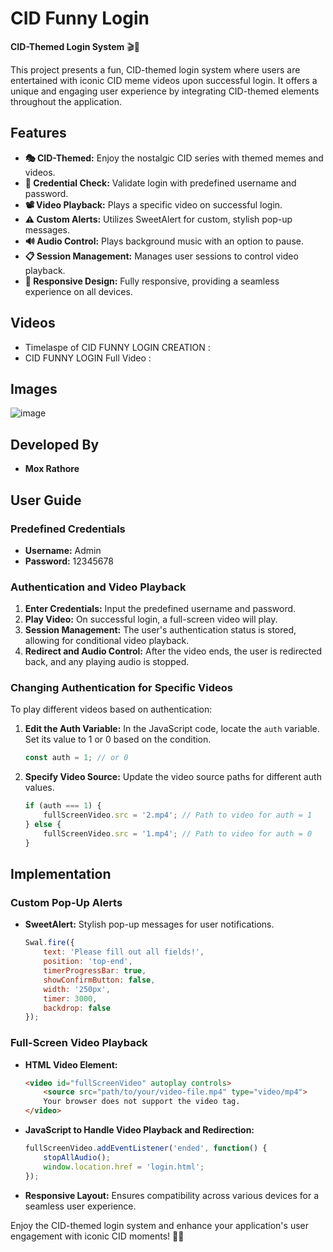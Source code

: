 # CID Funny Login

**CID-Themed Login System** 🎬🔐

This project presents a fun, CID-themed login system where users are entertained with iconic CID meme videos upon successful login. It offers a unique and engaging user experience by integrating CID-themed elements throughout the application.

## Features

- **🎭 CID-Themed:** Enjoy the nostalgic CID series with themed memes and videos.
- **🔐 Credential Check:** Validate login with predefined username and password.
- **📽️ Video Playback:** Plays a specific video on successful login.
- **⚠️ Custom Alerts:** Utilizes SweetAlert for custom, stylish pop-up messages.
- **🔊 Audio Control:** Plays background music with an option to pause.
- **📋 Session Management:** Manages user sessions to control video playback.
- **📱 Responsive Design:** Fully responsive, providing a seamless experience on all devices.
## Videos 
- Timelaspe of CID FUNNY LOGIN CREATION : 
- CID FUNNY LOGIN Full Video : 
## Images
![image](CID/assets/72921622/07872cde-d55f-4d3e-b5cd-7281e51c872e)

## Developed By 
- **Mox Rathore**

## User Guide

### Predefined Credentials

- **Username:** Admin
- **Password:** 12345678

### Authentication and Video Playback

1. **Enter Credentials:** Input the predefined username and password.
2. **Play Video:** On successful login, a full-screen video will play.
3. **Session Management:** The user's authentication status is stored, allowing for conditional video playback.
4. **Redirect and Audio Control:** After the video ends, the user is redirected back, and any playing audio is stopped.

### Changing Authentication for Specific Videos

To play different videos based on authentication:

1. **Edit the Auth Variable:**
   In the JavaScript code, locate the `auth` variable. Set its value to 1 or 0 based on the condition.
   ```javascript
   const auth = 1; // or 0
   ```
2. **Specify Video Source:**
   Update the video source paths for different auth values.
   ```javascript
   if (auth === 1) {
       fullScreenVideo.src = '2.mp4'; // Path to video for auth = 1
   } else {
       fullScreenVideo.src = '1.mp4'; // Path to video for auth = 0
   }
   ```

## Implementation

### Custom Pop-Up Alerts

- **SweetAlert:** Stylish pop-up messages for user notifications.
  ```javascript
  Swal.fire({
      text: 'Please fill out all fields!',
      position: 'top-end',
      timerProgressBar: true,
      showConfirmButton: false,
      width: '250px',
      timer: 3000,
      backdrop: false
  });
  ```

### Full-Screen Video Playback

- **HTML Video Element:**
  ```html
  <video id="fullScreenVideo" autoplay controls>
      <source src="path/to/your/video-file.mp4" type="video/mp4">
      Your browser does not support the video tag.
  </video>
  ```
- **JavaScript to Handle Video Playback and Redirection:**
  ```javascript
  fullScreenVideo.addEventListener('ended', function() {
      stopAllAudio();
      window.location.href = 'login.html';
  });
  ```

- **Responsive Layout:**
  Ensures compatibility across various devices for a seamless user experience.

Enjoy the CID-themed login system and enhance your application's user engagement with iconic CID moments! 🎉🔐
